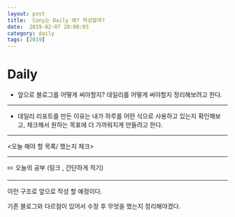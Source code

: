 ```yaml
---
layout: post
title:  Cony는 Daily 왜? 작성할까?
date:  2019-02-07 20:00:03
category: daily
tags: [2019]
---
```


# Daily



- 앞으로 블로그를 어떻게 써야할지? 데일리를 어떻게 써야할지 정리해보려고 한다.

----

- 데일리 리포트를 만든 이유는 내가 하루를 어떤 식으로 사용하고 있는지 확인해보고, 체크해서 원하는 목표에 더 가까워지게 만들려고 한다.



----

<오늘 해야 할 목록/ 했는지 체크>



----

✏️ 오늘의 공부 (링크 , 간단하게 적기)



-----



이런 구조로 앞으로 작성 할 예정이다. 

기존 블로그와 다르점이 있어서 수정 후 무엇을 했는지 정리해야겠다.

